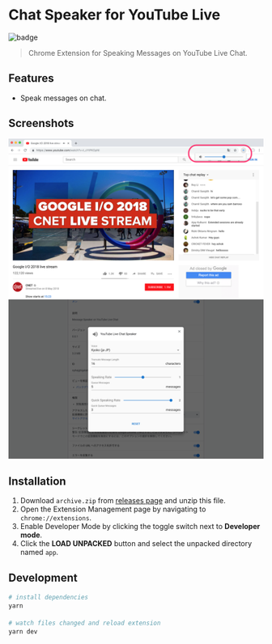 # Chat Speaker for YouTube Live

![badge](https://github.com/fiahfy/youtube-live-chat-speaker/workflows/Web%20Extension%20CI/badge.svg)

> Chrome Extension for Speaking Messages on YouTube Live Chat.

## Features

- Speak messages on chat.

## Screenshots

![screenshot](.github/img/screenshot1.png)
![screenshot](.github/img/screenshot2.png)

## Installation

1. Download `archive.zip` from [releases page](https://github.com/fiahfy/youtube-live-chat-speaker/releases) and unzip this file.
2. Open the Extension Management page by navigating to `chrome://extensions`.
3. Enable Developer Mode by clicking the toggle switch next to **Developer mode**.
4. Click the **LOAD UNPACKED** button and select the unpacked directory named `app`.

## Development

```bash
# install dependencies
yarn

# watch files changed and reload extension
yarn dev
```
